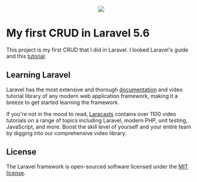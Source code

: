 <p align="center"><img src="https://laravel.com/assets/img/components/logo-laravel.svg"></p>

# My first CRUD in Laravel 5.6

This project is my first CRUD that I did in Laravel. I looked Laravel's guide and this [tutorial](https://www.youtube.com/watch?v=Hzm9L3yVCt0&list=PL3ZhWMazGi9IcgWunA4izwTkd9QjSGW2j&index=1).

## Learning Laravel

Laravel has the most extensive and thorough [documentation](https://laravel.com/docs) and video tutorial library of any modern web application framework, making it a breeze to get started learning the framework.

If you're not in the mood to read, [Laracasts](https://laracasts.com) contains over 1100 video tutorials on a range of topics including Laravel, modern PHP, unit testing, JavaScript, and more. Boost the skill level of yourself and your entire team by digging into our comprehensive video library.


## License

The Laravel framework is open-sourced software licensed under the [MIT license](https://opensource.org/licenses/MIT).
